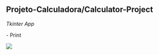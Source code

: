 ## Projeto-Calculadora/Calculator-Project
<i> Tkinter App </i>
<p> - Print</p>
<img src="https://user-images.githubusercontent.com/104368550/196729067-c2c84d24-324f-46bf-b55a-2a4dbeb52105.png">

